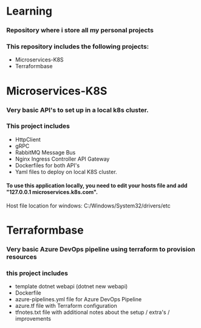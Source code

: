 # Learning
### Repository where i store all my personal projects
### This repository includes the following projects:

- Microservices-K8S
- Terraformbase

# Microservices-K8S

### Very basic API's to set up in a local k8s cluster.

### This project includes

- HttpClient
- gRPC
- RabbitMQ Message Bus
- Nginx Ingress Controller API Gateway 
- Dockerfiles for both API's
- Yaml files to deploy on local K8S cluster.

#### To use this application locally, you need to edit your hosts file and add "127.0.0.1 microservices.k8s.com". 

Host file location for windows: C:/Windows/System32/drivers/etc

# Terraformbase

### Very basic Azure DevOps pipeline using terraform to provision resources

### this project includes

- template dotnet webapi (dotnet new webapi)
- Dockerfile
- azure-pipelines.yml file for Azure DevOps Pipeline
- azure.tf file with Terraform configuration
- tfnotes.txt file with additional notes about the setup / extra's / improvements
